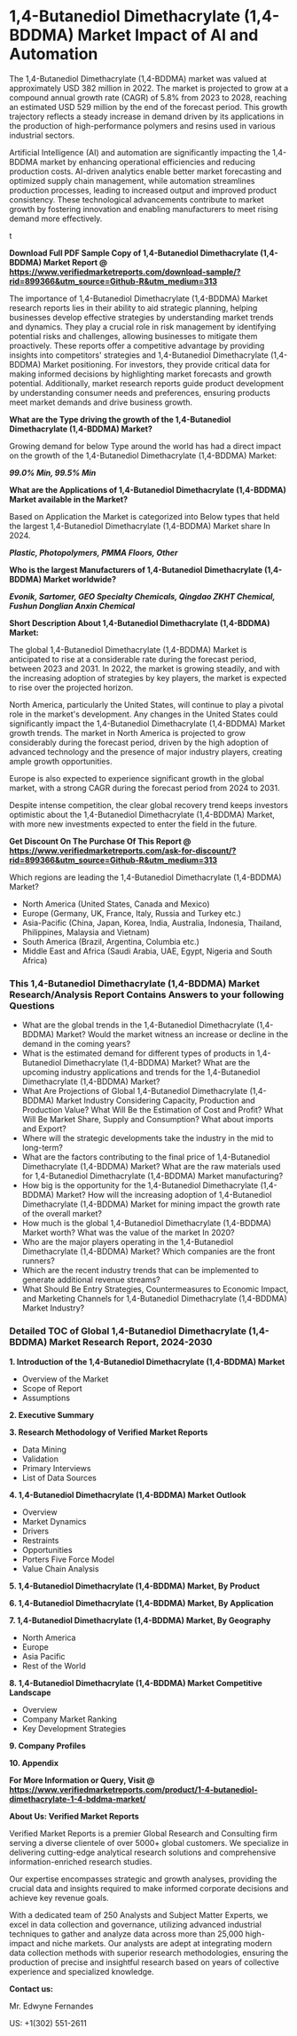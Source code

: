 <meta name="title" content="Global 1,4-Butanediol Dimethacrylate (1,4-BDDMA) Market Impact of AI and Automation"><meta name="description" content="The 1,4-Butanediol Dimethacrylate (1,4-BDDMA) market was valued at approximately USD 382 million in 2022. The market is projected to grow at a compound annual growth r"><meta name="title" content="1,4-Butanediol Dimethacrylate (1,4-BDDMA) Market Size, Share, Scope, Trends, Growth, Opportunities, Analysis, Forecast"><h1>1,4-Butanediol Dimethacrylate (1,4-BDDMA) Market Impact of AI and Automation</h1><p>The 1,4-Butanediol Dimethacrylate (1,4-BDDMA) market was valued at approximately USD 382 million in 2022. The market is projected to grow at a compound annual growth rate (CAGR) of 5.8% from 2023 to 2028, reaching an estimated USD 529 million by the end of the forecast period. This growth trajectory reflects a steady increase in demand driven by its applications in the production of high-performance polymers and resins used in various industrial sectors.</p><p>Artificial Intelligence (AI) and automation are significantly impacting the 1,4-BDDMA market by enhancing operational efficiencies and reducing production costs. AI-driven analytics enable better market forecasting and optimized supply chain management, while automation streamlines production processes, leading to increased output and improved product consistency. These technological advancements contribute to market growth by fostering innovation and enabling manufacturers to meet rising demand more effectively.</p>t</p><p id="" class=""><strong>Download Full PDF Sample Copy of 1,4-Butanediol Dimethacrylate (1,4-BDDMA) Market Report @ <a href="https://www.verifiedmarketreports.com/download-sample/?rid=899366&utm_source=Github-R&utm_medium=313" target="_blank">https://www.verifiedmarketreports.com/download-sample/?rid=899366&utm_source=Github-R&utm_medium=313</a></strong></p><p>The importance of&nbsp;1,4-Butanediol Dimethacrylate (1,4-BDDMA) Market research reports lies in their ability to aid strategic planning, helping businesses develop effective strategies by understanding market trends and dynamics. They play a crucial role in risk management by identifying potential risks and challenges, allowing businesses to mitigate them proactively. These reports offer a competitive advantage by providing insights into competitors' strategies and 1,4-Butanediol Dimethacrylate (1,4-BDDMA) Market positioning. For investors, they provide critical data for making informed decisions by highlighting market forecasts and growth potential. Additionally, market research reports guide product development by understanding consumer needs and preferences, ensuring products meet market demands and drive business growth.</p><p><strong>What are the&nbsp;Type driving the growth of the 1,4-Butanediol Dimethacrylate (1,4-BDDMA) Market?</strong></p><p id="" class="">Growing demand for below Type around the world has had a direct impact on the growth of the 1,4-Butanediol Dimethacrylate (1,4-BDDMA) Market:</p><em><strong>99.0% Min, 99.5% Min</strong></em></p><strong>What are the&nbsp;Applications&nbsp;of 1,4-Butanediol Dimethacrylate (1,4-BDDMA) Market available in the Market?</strong></p><p id="" class="">Based on Application the Market is categorized into Below types that held the largest 1,4-Butanediol Dimethacrylate (1,4-BDDMA) Market share In 2024.</p><em><strong>Plastic, Photopolymers, PMMA Floors, Other</strong></em></p><strong>Who is the largest Manufacturers of 1,4-Butanediol Dimethacrylate (1,4-BDDMA) Market worldwide?</strong></p><p><em><strong>Evonik, Sartomer, GEO Specialty Chemicals, Qingdao ZKHT Chemical, Fushun Donglian Anxin Chemical</strong></em></p><p id="" class=""><strong>Short Description About 1,4-Butanediol Dimethacrylate (1,4-BDDMA) Market:</strong></p><p>The global 1,4-Butanediol Dimethacrylate (1,4-BDDMA) Market is anticipated to rise at a considerable rate during the forecast period, between 2023 and 2031. In 2022, the market is growing steadily, and with the increasing adoption of strategies by key players, the market is expected to rise over the projected horizon.</p><p>North America, particularly the United States, will continue to play a pivotal role in the market's development. Any changes in the United States could significantly impact the 1,4-Butanediol Dimethacrylate (1,4-BDDMA) Market growth trends. The market in North America is projected to grow considerably during the forecast period, driven by the high adoption of advanced technology and the presence of major industry players, creating ample growth opportunities.</p><p>Europe is also expected to experience significant growth in the global market, with a strong CAGR during the forecast period from 2024 to 2031.</p><p>Despite intense competition, the clear global recovery trend keeps investors optimistic about the 1,4-Butanediol Dimethacrylate (1,4-BDDMA) Market, with more new investments expected to enter the field in the future.</p><p id="" class=""><strong>Get Discount On The Purchase Of This Report @ <a href="https://www.verifiedmarketreports.com/ask-for-discount/?rid=899366&utm_source=Github-R&utm_medium=313" target="_blank">https://www.verifiedmarketreports.com/ask-for-discount/?rid=899366&utm_source=Github-R&utm_medium=313</a></strong></p>Which regions are leading the 1,4-Butanediol Dimethacrylate (1,4-BDDMA) Market?</p><ul><li>North America (United States, Canada and Mexico)</li><li>Europe (Germany, UK, France, Italy, Russia and Turkey etc.)</li><li>Asia-Pacific (China, Japan, Korea, India, Australia, Indonesia, Thailand, Philippines, Malaysia and Vietnam)</li><li>South America (Brazil, Argentina, Columbia etc.)</li><li>Middle East and Africa (Saudi Arabia, UAE, Egypt, Nigeria and South Africa)</li></ul><h3 id="" class="">This 1,4-Butanediol Dimethacrylate (1,4-BDDMA) Market Research/Analysis Report Contains Answers to your following Questions</h3><ul><li>What are the global trends in the 1,4-Butanediol Dimethacrylate (1,4-BDDMA) Market? Would the market witness an increase or decline in the demand in the coming years?</li><li>What is the estimated demand for different types of products in 1,4-Butanediol Dimethacrylate (1,4-BDDMA) Market? What are the upcoming industry applications and trends for the 1,4-Butanediol Dimethacrylate (1,4-BDDMA) Market?</li><li>What Are Projections of Global 1,4-Butanediol Dimethacrylate (1,4-BDDMA) Market Industry Considering Capacity, Production and Production Value? What Will Be the Estimation of Cost and Profit? What Will Be Market Share, Supply and Consumption? What about imports and Export?</li><li>Where will the strategic developments take the industry in the mid to long-term?</li><li>What are the factors contributing to the final price of 1,4-Butanediol Dimethacrylate (1,4-BDDMA) Market? What are the raw materials used for 1,4-Butanediol Dimethacrylate (1,4-BDDMA) Market manufacturing?</li><li>How big is the opportunity for the 1,4-Butanediol Dimethacrylate (1,4-BDDMA) Market? How will the increasing adoption of 1,4-Butanediol Dimethacrylate (1,4-BDDMA) Market for mining impact the growth rate of the overall market?</li><li>How much is the global 1,4-Butanediol Dimethacrylate (1,4-BDDMA) Market worth? What was the value of the market In 2020?</li><li>Who are the major players operating in the 1,4-Butanediol Dimethacrylate (1,4-BDDMA) Market? Which companies are the front runners?</li><li>Which are the recent industry trends that can be implemented to generate additional revenue streams?</li><li>What Should Be Entry Strategies, Countermeasures to Economic Impact, and Marketing Channels for 1,4-Butanediol Dimethacrylate (1,4-BDDMA) Market Industry?</li></ul><h3 id="" class="">Detailed TOC of Global 1,4-Butanediol Dimethacrylate (1,4-BDDMA) Market Research Report, 2024-2030</h3><p id="" class=""><strong>1. Introduction of the 1,4-Butanediol Dimethacrylate (1,4-BDDMA) Market</strong></p><ul><li>Overview of the Market</li><li>Scope of Report</li><li>Assumptions</li></ul><p id="" class=""><strong>2. Executive Summary</strong></p><p id="" class=""><strong>3. Research Methodology of Verified Market Reports</strong></p><ul><li>Data Mining</li><li>Validation</li><li>Primary Interviews</li><li>List of Data Sources</li></ul><p id="" class=""><strong>4. 1,4-Butanediol Dimethacrylate (1,4-BDDMA) Market Outlook</strong></p><ul><li>Overview</li><li>Market Dynamics</li><li>Drivers</li><li>Restraints</li><li>Opportunities</li><li>Porters Five Force Model</li><li>Value Chain Analysis</li></ul><p id="" class=""><strong>5. 1,4-Butanediol Dimethacrylate (1,4-BDDMA) Market, By Product</strong></p><p id="" class=""><strong>6. 1,4-Butanediol Dimethacrylate (1,4-BDDMA) Market, By Application</strong></p><p id="" class=""><strong>7. 1,4-Butanediol Dimethacrylate (1,4-BDDMA) Market, By Geography</strong></p><ul><li>North America</li><li>Europe</li><li>Asia Pacific</li><li>Rest of the World</li></ul><p id="" class=""><strong>8. 1,4-Butanediol Dimethacrylate (1,4-BDDMA) Market Competitive Landscape</strong></p><ul><li>Overview</li><li>Company Market Ranking</li><li>Key Development Strategies</li></ul><p id="" class=""><strong>9. Company Profiles</strong></p><p id="" class=""><strong>10. Appendix</strong></p><p id="" class=""><strong>For More Information or Query, Visit @ <a href="https://www.verifiedmarketreports.com/product/1-4-butanediol-dimethacrylate-1-4-bddma-market/" target="_blank">https://www.verifiedmarketreports.com/product/1-4-butanediol-dimethacrylate-1-4-bddma-market/</a></strong></p><p id="" class=""><strong>About Us: Verified Market Reports</strong></p><p id="" class="">Verified Market Reports is a premier Global Research and Consulting firm serving a diverse clientele of over 5000+ global customers. We specialize in delivering cutting-edge analytical research solutions and comprehensive information-enriched research studies.</p><p id="" class="">Our expertise encompasses strategic and growth analyses, providing the crucial data and insights required to make informed corporate decisions and achieve key revenue goals.</p><p id="" class="">With a dedicated team of 250 Analysts and Subject Matter Experts, we excel in data collection and governance, utilizing advanced industrial techniques to gather and analyze data across more than 25,000 high-impact and niche markets. Our analysts are adept at integrating modern data collection methods with superior research methodologies, ensuring the production of precise and insightful research based on years of collective experience and specialized knowledge.</p><p id="" class=""><strong>Contact us:</strong></p><p id="" class="">Mr. Edwyne Fernandes</p><p id="" class="">US: +1(302) 551-2611</p>